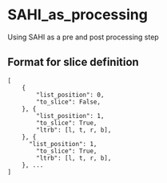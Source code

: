 # SAHI_as_processing
Using SAHI as a pre and post processing step

## Format for slice definition
```
[
    {
        "list_position": 0,
        "to_slice": False,
    }, {
        "list_position": 1,
        "to_slice": True,
        "ltrb": [l, t, r, b],
    }, {
      "list_position": 1,
        "to_slice": True,
        "ltrb": [l, t, r, b],  
    }, ...
]
```
